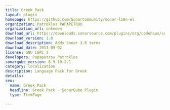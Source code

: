 ```yaml
---
title: Greek Pack
layout: plugin
homepage: https://github.com/SonarCommunity/sonar-l10n-el
organization: Patroklos PAPAPETROU
organization_url: unknown
download_url: https://downloads.sonarsource.com/plugins/org/codehaus/sonar-plugins/l10n/sonar-l10n-el-plugin/1.8/sonar-l10n-el-plugin-1.8.jar
download_version: 1.8
download_description: Adds Sonar 3.6 terms
download_date: 2013-09-02
license: GNU LGPL 3
developers: Papapetrou Patroklos
sonarqube_version: 8.9-10.2.1
category: localization
description: Language Pack for Greek
details: 
seo:
  name: Greek Pack
  headline: Greek Pack - SonarQube Plugin
  type: ItemPage

---
```

